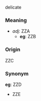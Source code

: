 delicate
### Meaning
+ _adj_: ZZA
	+ __eg__: ZZB

### Origin

ZZC

### Synonym

__eg__: ZZD

+ ZZE


